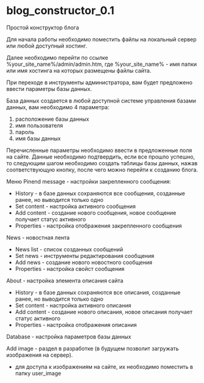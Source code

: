 # blog_constructor_0.1
Простой конструктор блога

Для начала работы необходимо поместить файлы на локальный сервер или любой доступный хостинг.

Далее необходимо перейти по ссылке %your_site_name%/admin/admin.htm, 
где %your_site_name% - имя папки или имя хостинга на которых размещены файлы сайта.

При переходе в инструменты администратора, вам будет предложено ввести параметры базы данных.

База данных создается в любой доступной системе управления базами данных, вам необходимо 4 параметра:
  1. расположение базы данных
  2. имя пользователя
  3. пароль
  4. имя базы данных

Перечисленные параметры необходимо ввести в предложенные поля на сайте. Данные необходимо подтвердить, если все прошло успешно, 
то следующим шагом необходимо создать таблицы базы данных, нажав соответствующую кнопку, после чего можно перейти к созданию блога.

Меню Pinend message - настройки закрепленного сообщения:
  * History - в базе данных сохраняются все сообщения, созданные ранее, но выводится только одно
  * Set content - настройка активного сообщения
  * Add content - создание нового сообщения, новое сообщение получает статус активного
  * Properties - настройка отображения закрепленного сообщения
  
News - новостная лента
  * News list - список созданных сообщений
  * Set news - инструменты редактирования сообщения
  * Add news - создание нового новостного сообщения
  * Properties - настройка свойст сообщения
  
About - настройка элемента описания сайта
  * History - в базе данных сохраняются все описания, созданные ранее, но выводится только одно
  * Set content - настройка активного описания
  * Add content - создание нового описания, новое описания получает статус активного
  * Properties - настройка отображения описания
  
Database - настройка параметров базы данных

Add image - раздел в разработке (в будущем позволит загружать изображения на сервер).
  * для доступа к изображениям на сайте, их необходимо поместить в папку user_image

